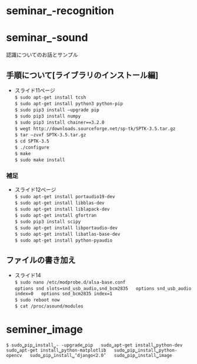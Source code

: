# seminar_-recognition
# seminar_-sound
認識についてのお話とサンプル
## 手順について[ライブラリのインストール編]
 - スライド11ページ  
`$ sudo apt-get install tcsh`  
`$ sudo apt-get install python3 python-pip`  
`$ sudo pip3 install –upgrade pip`  
`$ sudo pip3 install numpy`  
`$ sudo pip3 install chainer==3.2.0`  
`$ wegt http://downloads.sourceforge.net/sp-tk/SPTK-3.5.tar.gz`  
`$ tar –zvxf SPTK-3.5.tar.gz`  
`$ cd SPTK-3.5`  
`$ ./configure`  
`$ make`  
`$ sudo make install`  
### 補足


 - スライド12ページ  
`$ sudo apt-get install portaudio19-dev`  
`$ sudo apt-get install libblas-dev`  
`$ sudo apt-get install liblapack-dev`  
`$ sudo apt-get install gfortran`  
`$ sudo pip3 install scipy`  
`$ sudo apt-get install libportaudio-dev`  
`$ sudo apt-get install libatlas-base-dev`  
`$ sudo apt-get install python-pyaudio`  

## ファイルの書き加え
 - スライド14  
`$ sudo nano /etc/modprobe.d/alsa-base.conf`  
`options snd slots=snd_usb_audio,snd_bcm2835  
options snd_usb_audio index=0  
options snd_bcm2835 index=1`  
`$ sudo reboot now`  
`$ cat /proc/asound/modules`  

# seminer_image
`$ sudo␣pip␣install␣- -upgrade␣pip  
sudo␣apt-get install␣python-dev  
sudo␣apt-get install␣python-matplotlib  
sudo␣pip␣install␣python-opencv  
sudo␣pip␣install␣‘django<2.0’  
sudo␣pip␣install␣image  
` 
